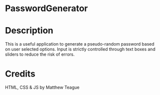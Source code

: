 # PasswordGenerator

# Description
This is a useful application to generate a pseudo-random password based on user selected options. Input is strictly controlled through text boxes and sliders to reduce the risk of errors.

# Credits
HTML, CSS & JS by Matthew Teague

